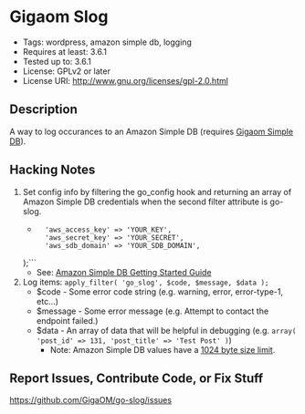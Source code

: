 Gigaom Slog
===========

* Tags: wordpress, amazon simple db, logging
* Requires at least: 3.6.1
* Tested up to: 3.6.1
* License: GPLv2 or later
* License URI: http://www.gnu.org/licenses/gpl-2.0.html

Description
-----------

A way to log occurances to an Amazon Simple DB (requires [Gigaom Simple DB](http://github.com/GigaOM/go-simple-db/)).

Hacking Notes
-------------

1. Set config info by filtering the go_config hook and returning an array of Amazon Simple DB credentials when the second filter attribute is go-slog.
	* ```array(
		'aws_access_key' => 'YOUR_KEY',
		'aws_secret_key' => 'YOUR_SECRET',
		'aws_sdb_domain' => 'YOUR_SDB_DOMAIN',
	);```
	* See: [Amazon Simple DB Getting Started Guide](http://docs.aws.amazon.com/AmazonSimpleDB/latest/GettingStartedGuide/Welcome.html)
2. Log items: ```apply_filter( 'go_slog', $code, $message, $data );```
	* $code - Some error code string (e.g. warning, error, error-type-1, etc...)
	* $message - Some error message (e.g. Attempt to contact the endpoint failed.)
	* $data - An array of data that will be helpful in debugging (e.g. ```array( 'post_id' => 131, 'post_title' => 'Test Post' )```)
		* Note: Amazon Simple DB values have a [1024 byte size limit](http://docs.aws.amazon.com/AmazonSimpleDB/latest/DeveloperGuide/SDBLimits.html).

Report Issues, Contribute Code, or Fix Stuff
--------------------------------------------

https://github.com/GigaOM/go-slog/issues
